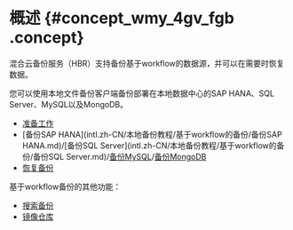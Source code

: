 # 概述 {#concept_wmy_4gv_fgb .concept}

混合云备份服务（HBR）支持备份基于workflow的数据源，并可以在需要时恢复数据。

您可以使用本地文件备份客户端备份部署在本地数据中心的SAP HANA、SQL Server、MySQL以及MongoDB。

-   [准备工作](intl.zh-CN/本地备份教程/基于workflow的备份/准备工作.md)
-   [备份SAP HANA](intl.zh-CN/本地备份教程/基于workflow的备份/备份SAP HANA.md)/[备份SQL Server](intl.zh-CN/本地备份教程/基于workflow的备份/备份SQL Server.md)/[备份MySQL](intl.zh-CN/本地备份教程/基于workflow的备份/备份MySQL.md)/[备份MongoDB](intl.zh-CN/本地备份教程/基于workflow的备份/备份MongoDB.md)
-   [恢复备份](intl.zh-CN/本地备份教程/基于workflow的备份/恢复备份.md)

基于workflow备份的其他功能：

-   [搜索备份](intl.zh-CN/本地备份教程/基于workflow的备份/备份搜索.md)
-   [镜像仓库](intl.zh-CN/本地备份教程/基于workflow的备份/镜像仓库.md)


